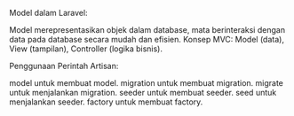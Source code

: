 Model dalam Laravel:

Model merepresentasikan objek dalam database, mata berinteraksi dengan data pada database secara mudah dan efisien.
Konsep MVC: Model (data), View (tampilan), Controller (logika bisnis).


Penggunaan Perintah Artisan:

model untuk membuat model.
migration untuk membuat migration.
migrate untuk menjalankan migration.
seeder untuk membuat seeder.
seed untuk menjalankan seeder.
factory untuk membuat factory.


